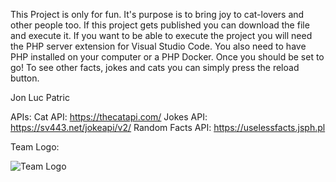 This Project is only for fun.
It's purpose is to bring joy to cat-lovers and other people too.
If this project gets published you can download the file  and execute it.
If you want to be able to execute the project you will need the PHP server extension for Visual Studio Code.
You also need to have PHP installed on your computer or a PHP Docker.
Once you should be set to go!
To see other facts, jokes and cats you can simply press the reload button.

Jon
Luc
Patric

APIs:
Cat API: https://thecatapi.com/
Jokes API: https://sv443.net/jokeapi/v2/
Random Facts API: https://uselessfacts.jsph.pl

Team Logo:

![Team Logo](https://64.media.tumblr.com/87ecce165898ff7a954c075b166e4dea/458d5e5127d14578-7c/s250x400/c5c3f8100bde31bfb98f926948ef47f3ee1fd270.png)
